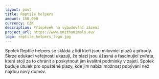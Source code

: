 ```yaml
---
layout: post
title: Reptile helpers
amount: 150,000
currency: CZK
description: Příspěvek na vybudování zázemí
project_url: https://www.smithanimals.eu/
logo: reptile_helpers_logo.jpg
---
```


Spolek Reptile helpers se skládá z lidí kteří jsou milovníci plazů a přírody. Skrze edukaci veřejnosti ukazují, že plazi jsou úžasná a fascinující zvířata, která stojí za to chránit a poskytnout jim kvalitní podmínky v zajetí. Spolek buduje útulek pro opuštěné plazy, kde jim nabízí možnost pobývání než najdou nový domov.
